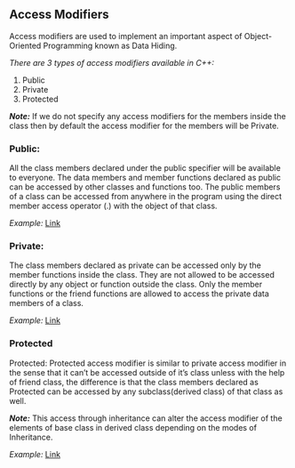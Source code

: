 ## Access Modifiers
Access modifiers are used to implement an important aspect of Object-Oriented Programming known as Data Hiding.

*There are 3 types of access modifiers available in C++:*

1. Public
2. Private
3. Protected

***Note:*** If we do not specify any access modifiers for the members inside the class then by default the access modifier for the members will be Private.

### Public:
All the class members declared under the public specifier will be available to everyone. The data members and member functions declared as public can be accessed by other classes and functions too. The public members of a class can be accessed from anywhere in the program using the direct member access operator (.) with the object of that class. 

*Example:* [Link](https://github.com/BhoomikaSahu/Object-Oriented-Programming-with-CPP/blob/d0d1ffa146ad2ff4bcfe16f60f57f9c68e949825/Access%20Modifiers/public.cpp)

### Private:
The class members declared as private can be accessed only by the member functions inside the class. They are not allowed to be accessed directly by any object or function outside the class. Only the member functions or the friend functions are allowed to access the private data members of a class. 

*Example:* [Link](https://github.com/BhoomikaSahu/Object-Oriented-Programming-with-CPP/blob/6b0c8e9de08e6445e0a7298859be3000fc5fe135/Access%20Modifiers/private.cpp)

### Protected
Protected: Protected access modifier is similar to private access modifier in the sense that it can’t be accessed outside of it’s class unless with the help of friend class, the difference is that the class members declared as Protected can be accessed by any subclass(derived class) of that class as well. 

***Note:*** This access through inheritance can alter the access modifier of the elements of base class in derived class depending on the modes of Inheritance.

*Example:* [Link](https://github.com/BhoomikaSahu/Object-Oriented-Programming-with-CPP/blob/d0d1ffa146ad2ff4bcfe16f60f57f9c68e949825/Access%20Modifiers/protected.cpp)
